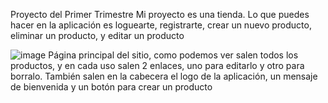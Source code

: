Proyecto del Primer Trimestre 
Mi proyecto es una tienda. Lo que puedes hacer en la aplicación es loguearte, registrarte, crear un nuevo producto, eliminar un producto, y editar un producto

![image](https://user-images.githubusercontent.com/73947252/145897453-7c452364-b283-446a-8b40-664dafc380e9.png)
Página principal del sitio, como podemos ver salen todos los productos, y en cada uso salen 2 enlaces, uno para editarlo y otro para borralo. También salen en la cabecera el logo de la aplicación, un mensaje de bienvenida y un botón para crear un producto
